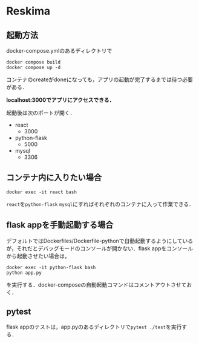 # Reskima


## 起動方法
docker-compose.ymlのあるディレクトリで

```
docker compose build
docker compose up -d
```
コンテナのcreateがdoneになっても，アプリの起動が完了するまでは待つ必要がある．

**localhost:3000でアプリにアクセスできる．**

起動後は次のポートが開く．
- react 
  - 3000
- python-flask
  - 5000
- mysql
  - 3306

## コンテナ内に入りたい場合
```
docker exec -it react bash
```
`react`を`python-flask` `mysql`にすればそれぞれのコンテナに入って作業できる．

## flask appを手動起動する場合
デフォルトではDockerfiles/Dockerfile-pythonで自動起動するようにしているが，それだとデバッグモードのコンソールが開かない．flask appをコンソールから起動させたい場合は，

```
docker exec -it python-flask bash
python app.py
```
を実行する．docker-composeの自動起動コマンドはコメントアウトさせておく．

## pytest
flask appのテストは，app.pyのあるディレクトリで`pytest ./test`を実行する．
